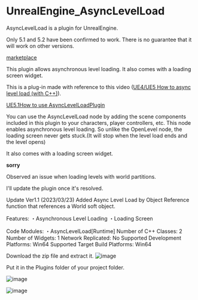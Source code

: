# UnrealEngine_AsyncLevelLoad　

AsyncLevelLoad is a plugin for UnrealEngine.

Only 5.1 and 5.2 have been confirmed to work. There is no guarantee that it will work on other versions.

[marketplace](https://www.unrealengine.com/marketplace/ja/product/fedd4da327a946a1ae5461da851ffcf1)

This plugin allows asynchronous level loading. It also comes with a loading screen widget.

This is a plug-in made with reference to this video ([UE4/UE5 How to async level load (with C++)](https://youtube.com/watch?v=GwCD2WQ7-4U)).

[UE5.1How to use AsyncLevelLoadPlugin](https://www.youtube.com/watch?v=Mda-TK7-a18)

You can use the AsyncLevelLoad node by adding the scene components included in this plugin to your characters, player controllers, etc.
This node enables asynchronous level loading. So unlike the OpenLevel node, the loading screen never gets stuck.(It will stop when the level load ends and the level opens)

It also comes with a loading screen widget.

<b>sorry</b>

Observed an issue when loading levels with world partitions.

I'll update the plugin once it's resolved.

Update Ver1.1 (2023/03/23)
Added Async Level Load by Object Reference function that references a World soft object.

Features:
・Asynchronous Level Loading
・Loading Screen

Code Modules:
・AsyncLevelLoad[Runtime]
Number of C++ Classes: 2
Number of Widgets: 1
Network Replicated: No
Supported Development Platforms: Win64
Supported Target Build Platforms: Win64


Download the zip file and extract it.
![image](https://github.com/roy00227/AsyncLevelLoad/assets/100113338/56d511e7-fa44-4042-93cc-8c06c072f399)

Put it in the Plugins folder of your project folder.

![image](https://github.com/roy00227/AsyncLevelLoad/assets/100113338/34e6b65b-8ec1-450d-bdc1-591abdfa2dbc)

![image](https://github.com/roy00227/AsyncLevelLoad/assets/100113338/20b36cf5-34f7-4020-9aed-0b4167eba97e)


